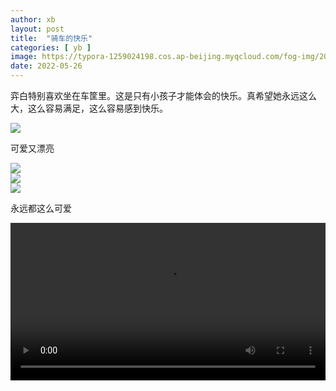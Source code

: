 ```yaml
---
author: xb
layout: post
title:  "骑车的快乐"
categories: [ yb ]
image: https://typora-1259024198.cos.ap-beijing.myqcloud.com/fog-img/2022-05-26-post.jpeg
date: 2022-05-26
---
```




弈白特别喜欢坐在车筐里。这是只有小孩子才能体会的快乐。真希望她永远这么大，这么容易满足，这么容易感到快乐。

<div class="article-img-wrapper">
   <img src="https://typora-1259024198.cos.ap-beijing.myqcloud.com/fog-img/2022-05-27-01.jpeg">
   <p class="caption">可爱又漂亮</p>
</div>

<div class="article-img-wrapper">
   <img src="https://typora-1259024198.cos.ap-beijing.myqcloud.com/fog-img/2022-05-27-02.jpeg">
</div>

<div class="article-img-wrapper">
   <img src="https://typora-1259024198.cos.ap-beijing.myqcloud.com/fog-img/2022-05-27-03.jpeg">
</div>

<div class="article-img-wrapper">
   <img src="https://typora-1259024198.cos.ap-beijing.myqcloud.com/fog-img/2022-05-27-04.jpeg">
   <p class="caption">永远都这么可爱</p>
</div>

<video width="100%" controls>
  <source src="/assets/videos/joy-of-riding.mp4" type="video/mp4">
</video>


